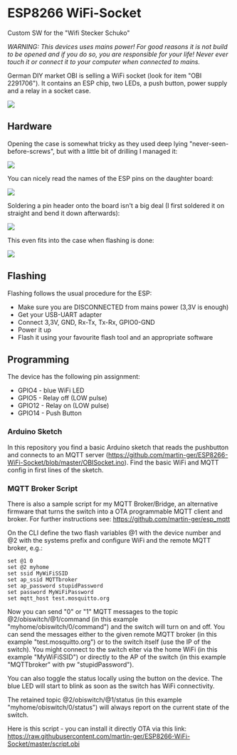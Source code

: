 # ESP8266 WiFi-Socket
Custom SW for the "Wifi Stecker Schuko"

*WARNING: This devices uses mains power! For good reasons it is not build to be opened and if you do so, you are responsible for your life! Never ever touch it or connect it to your computer when connected to mains.*

German DIY market OBI is selling a WiFi socket (look for item "OBI 2291706"). It contains an ESP chip, two LEDs, a push button, power supply 
and a relay in a socket case. 

<img src="https://raw.githubusercontent.com/martin-ger/WiFi-Socket/master/IMG_20180221_160706_s.jpg">

## Hardware
Opening the case is somewhat tricky as they used deep lying "never-seen-before-screws", but with a little bit of drilling I managed it:

<img src="https://raw.githubusercontent.com/martin-ger/WiFi-Socket/master/IMG_20180221_130652_s.jpg">

You can nicely read the names of the ESP pins on the daughter board:

<img src="https://raw.githubusercontent.com/martin-ger/WiFi-Socket/master/IMG_20180221_131028_s.jpg">

Soldering a pin header onto the board isn't a big deal (I first soldered it on straight and bend it down afterwards):

<img src="https://raw.githubusercontent.com/martin-ger/WiFi-Socket/master/IMG_20180221_150011_s.jpg">

This even fits into the case when flashing is done:

<img src="https://raw.githubusercontent.com/martin-ger/WiFi-Socket/master/IMG_20180221_152842_s.jpg">

## Flashing
Flashing follows the usual procedure for the ESP:
- Make sure you are DISCONNECTED from mains power (3,3V is enough)
- Get your USB-UART adapter
- Connect 3,3V, GND, Rx-Tx, Tx-Rx, GPIO0-GND
- Power it up
- Flash it using your favourite flash tool and an appropriate software

## Programming
The device has the following pin assignment:
- GPIO4 - blue WiFi LED
- GPIO5  - Relay off (LOW pulse)
- GPIO12 - Relay on (LOW pulse)
- GPIO14 - Push Button

### Arduino Sketch
In this repository you find a basic Arduino sketch that reads the pushbutton and connects to an MQTT server (https://github.com/martin-ger/ESP8266-WiFi-Socket/blob/master/OBISocket.ino). Find the basic WiFi and MQTT config in first lines of the sketch.

### MQTT Broker Script
There is also a sample script for my MQTT Broker/Bridge, an alternative firmware that turns the switch into a OTA programmable MQTT client and broker. For further instructions see: https://github.com/martin-ger/esp_mqtt

On the CLI define the two flash variables @1 with the device number and @2 with the systems prefix and configure WiFi and the remote MQTT broker, e.g.:
```
set @1 0
set @2 myhome
set ssid MyWiFiSSID
set ap_ssid MQTTbroker
set ap_password stupidPassword
set password MyWiFiPassword
set mqtt_host test.mosquitto.org
```
Now you can send "0" or "1" MQTT messages to the topic @2/obiswitch/@1/command (in this example "myhome/obiswitch/0/command") and the switch will turn on and off. You can send the messages either to the given remote MQTT broker (in this example "test.mosquitto.org") or to the switch itself (use the IP of the switch). You might connect to the switch eiter via the home WiFi (in this example "MyWiFiSSID") or directly to the AP of the switch (in this example "MQTTbroker" with pw "stupidPassword").

You can also toggle the status locally using the button on the device. The blue LED will start to blink as soon as the switch has WiFi connectivity.

The retained topic @2/obiswitch/@1/status (in this example "myhome/obiswitch/0/status") will always report on the current state of the switch.

Here is this script - you can install it directly OTA via this link: https://raw.githubusercontent.com/martin-ger/ESP8266-WiFi-Socket/master/script.obi
